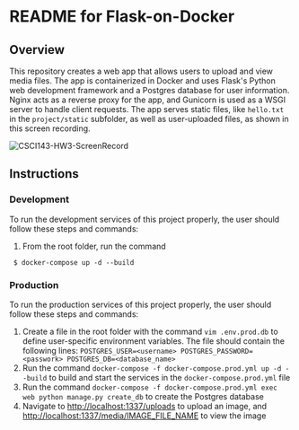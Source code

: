 # README for Flask-on-Docker
## Overview
This repository creates a web app that allows users to upload and view media files. The app is containerized in Docker and uses Flask's Python web development framework and a Postgres database for user information. Nginx acts as a reverse proxy for the app, and Gunicorn is used as a WSGI server to handle client requests. The app serves static files, like ```hello.txt``` in the ```project/static``` subfolder, as well as user-uploaded files, as shown in this screen recording. 

![CSCI143-HW3-ScreenRecord](https://github.com/westondcrewe/flask-on-docker/assets/123044932/42cd55a5-824f-464d-b02f-be6d2f580cde)

## Instructions
### Development
To run the development services of this project properly, the user should follow these steps and commands:
  1. From the root folder, run the command
   ```
	$ docker-compose up -d --build
   ```


### Production
To run the production services of this project properly, the user should follow these steps and commands:
  1. Create a file in the root folder with the command ```vim .env.prod.db``` to define user-specific environment variables. The file should contain the following lines:
	```POSTGRES_USER=<username>
	   POSTGRES_PASSWORD=<passwork>
	   POSTGRES_DB=<database_name>```
  2. Run the command ```docker-compose -f docker-compose.prod.yml up -d --build``` to build and start the services in the ```docker-compose.prod.yml``` file
  3. Run the command ```docker-compose -f docker-compose.prod.yml exec web python manage.py create_db``` to create the Postgres database
  4. Navigate to [http://localhost:1337/uploads](http://localhost:1337/uploads) to upload an image, and [http://localhost:1337/media/IMAGE_FILE_NAME](http://localhost:1337/media/IMAGE_FILE_NAME) to view the image
     
